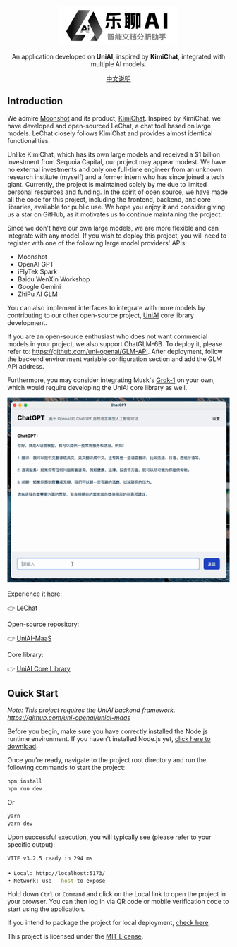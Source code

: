 <p align="center">
    <img height="90px" src="./img/logo.png"/>
</p>

<p align=center>An application developed on <b>UniAI</b>, inspired by <b>KimiChat</b>, integrated with multiple AI models.</p>

<p align=center> <a href="./README.md">中文说明</a></p>

## Introduction

We admire [Moonshot](https://www.moonshot.cn/) and its product, [KimiChat](https://kimi.moonshot.cn/). Inspired by KimiChat, we have developed and open-sourced LeChat, a chat tool based on large models. LeChat closely follows KimiChat and provides almost identical functionalities.

Unlike KimiChat, which has its own large models and received a $1 billion investment from Sequoia Capital, our project may appear modest. We have no external investments and only one full-time engineer from an unknown research institute (myself) and a former intern who has since joined a tech giant. Currently, the project is maintained solely by me due to limited personal resources and funding. In the spirit of open source, we have made all the code for this project, including the frontend, backend, and core libraries, available for public use. We hope you enjoy it and consider giving us a star on GitHub, as it motivates us to continue maintaining the project.

Since we don't have our own large models, we are more flexible and can integrate with any model. If you wish to deploy this project, you will need to register with one of the following large model providers' APIs:

- Moonshot
- OpenAI GPT
- iFlyTek Spark
- Baidu WenXin Workshop
- Google Gemini
- ZhiPu AI GLM

You can also implement interfaces to integrate with more models by contributing to our other open-source project, [UniAI](https://github.com/uni-openai/uniai) core library development.

If you are an open-source enthusiast who does not want commercial models in your project, we also support ChatGLM-6B. To deploy it, please refer to: <https://github.com/uni-openai/GLM-API>. After deployment, follow the backend environment variable configuration section and add the GLM API address.

Furthermore, you may consider integrating Musk's [Grok-1](https://huggingface.co/xai-org/grok-1) on your own, which would require developing the UniAI core library as well.

![preview](img/preview.gif)

Experience it here:

👉 [LeChat](https://lechat.cas-ll.cn)

Open-source repository:

👉 [UniAI-MaaS](https://github.com/uni-openai/uniai-maas)

Core library:

👉 [UniAI Core Library](https://github.com/uni-openai/uniai)


## Quick Start

*Note: This project requires the UniAI backend framework. <https://github.com/uni-openai/uniai-maas>*

Before you begin, make sure you have correctly installed the Node.js runtime environment. If you haven't installed Node.js yet, [click here to download](https://nodejs.org/).

Once you're ready, navigate to the project root directory and run the following commands to start the project:

```bash
npm install
npm run dev
```

Or

```bash
yarn
yarn dev
```

Upon successful execution, you will typically see (please refer to your specific output):

```bash
VITE v3.2.5 ready in 294 ms

➜ Local: http://localhost:5173/
➜ Network: use --host to expose
```

Hold down `Ctrl` or `Command` and click on the Local link to open the project in your browser. You can then log in via QR code or mobile verification code to start using the application.

If you intend to package the project for local deployment, [check here](/docs/electron-packaging-guide.md).

This project is licensed under the [MIT License](LICENSE).